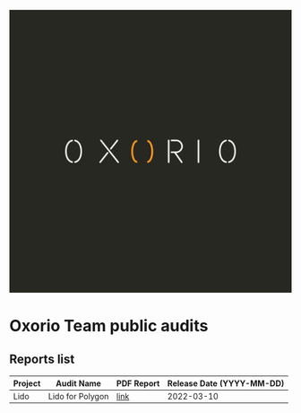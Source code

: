 ![](oxorio.png)

# Oxorio Team public audits

## Reports list

| Project | Audit Name | PDF Report | Release Date (YYYY-MM-DD) |
|---|---|---|---|
| Lido | Lido for Polygon | [link](https://github.com/oxor-io/public_audits/blob/master/Lido/Lido%20for%20Polygon%20Report.pdf) | 2022-03-10 |
